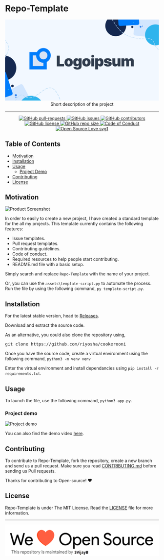 # Repo-Template

<p align="center">
    <img src="assets/Logo.png" alt="Logo" border="0">
    <br>Short description of the project
</p>

---

<p align="center">
    <a href="https://github.com/riyosha/cookerooni/pulls">
        <img src="https://img.shields.io/github/issues-pr/riyosha/cookerooni.svg?style=for-the-badge&amp;logo=opencollective" alt="GitHub pull-requests">
    </a>
<a href="https://github.com/riyosha/cookerooni/issues">
    <img src="https://img.shields.io/github/issues/riyosha/cookerooni.svg?style=for-the-badge&amp;logo=testcafe" alt="GitHub issues">
    </a>
<a href="https://github.com/riyosha/cookerooni/graphs/contributors">
    <img src="https://img.shields.io/github/contributors/riyosha/cookerooni.svg?style=for-the-badge&amp;logo=bandsintown" alt="GitHub contributors">
    </a>
<a href="https://github.com/riyosha/cookerooni/blob/master/LICENSE">
    <img src="https://img.shields.io/github/license/riyosha/cookerooni?style=for-the-badge&amp;logo=appveyor" alt="GitHub license">
    </a>
<a href="https://github.com/riyosha/cookerooni">
    <img src="https://img.shields.io/github/repo-size/riyosha/cookerooni?style=for-the-badge&amp;logo=git" alt="GitHub repo size">
    </a>
<a href="https://github.com/riyosha/cookerooni/blob/master/.github/CODE_OF_CONDUCT.md">
    <img src="https://img.shields.io/badge/code%20of-conduct-ff69b4.svg?style=for-the-badge&amp;logo=crowdsource" alt="Code of Conduct">
    </a>
<a href="https://github.com/riyosha/cookerooni/blob/master/.github/CONTRIBUTING.md">
    <img src="https://img.shields.io/static/v1?style=for-the-badge&amp;logo=opensourceinitiative&amp;label=Open&amp;message=Source%20%E2%9D%A4%EF%B8%8F&amp;color=blueviolet" alt="Open Source Love svg1">
    </a>
</p>

## Table of Contents

-   [Motivation](#Motivation)
-   [Installation](#Installation)
-   [Usage](#Usage)
    -   [Project Demo](#Demo)
-   [Contributing](#Contributing)
-   [License](#License)

## Motivation

<!--- Insert product screenshot below --->

![Product Screenshot](https://media.giphy.com/media/L1R1tvI9svkIWwpVYr/giphy.gif)

<!--- replace with motivation for your project --->

In order to easily to create a new project, I have created a standard template for the all my projects.
This template currently contains the following features:

-   Issue templates.
-   Pull request templates.
-   Contributing guidelines.
-   Code of conduct.
-   Required resources to help people start contributing.
-   README.md file with a basic setup.

Simply search and replace `Repo-Template` with the name of your project.

Or, you can use the `assets\template-script.py` to automate the process.
Run the file by using the following command, `py template-script.py`.

## Installation

<!--- Provide instructions on installing the application --->

For the latest stable version, head to [Releases](https://github.com/riyosha/cookerooni/releases).

Download and extract the source code.

As an alternative, you could also clone the repository using,

<pre>
git clone https://github.com/riyosha/cookerooni
</pre>

Once you have the source code, create a virtual environment using the following command,
`python3 -m venv venv`

Enter the virtual environment and install dependancies using `pip install -r requirements.txt`.

## Usage

<!--- Provide instructions on how to use the application after installing it --->

To launch the file, use the following command, `python3 app.py`.

<!--- You can also add in screenshots, app demo (Gif format) or even provide link to other resources --->

### Project demo

![Project demo](https://media.giphy.com/media/v1.Y2lkPTc5MGI3NjExMTJlODMxMDg0ZWJjOGFmNTdjYzczZTMwZTIyNzM3YTExZWMxMzM2OCZjdD1n/wwg1suUiTbCY8H8vIA/giphy-downsized-large.gif)

You can also find the demo video [here](https://www.youtube.com/watch?v=dQw4w9WgXcQ).

## Contributing

To contribute to Repo-Template, fork the repository, create a new branch and send us a pull request. Make sure you read [CONTRIBUTING.md](https://github.com/riyosha/cookerooni/blob/master/.github/CONTRIBUTING.md) before sending us Pull requests.

Thanks for contributing to Open-source! ❤️

## License

Repo-Template is under The MIT License. Read the [LICENSE](https://github.com/riyosha/cookerooni/blob/master/LICENSE) file for more information.

---

<img src="assets/footercredits.png" width = "600px">
